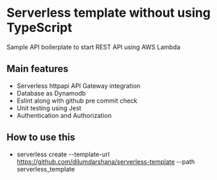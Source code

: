 # Serverless template without using TypeScript

Sample API boilerplate to start REST API using AWS Lambda

## Main features
 - Serverless httpapi API Gateway integration
 - Database as Dynamodb
 - Eslint along with github pre commit check
 - Unit testing using Jest
 - Authentication and Authorization

## How to use this
 - serverless create --template-url https://github.com/dilumdarshana/serverless-template --path serverless_template
